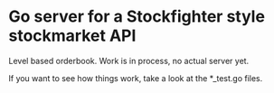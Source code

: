 # Go server for a Stockfighter style stockmarket API

Level based orderbook. Work is in process, no actual server yet.

If you want to see how things work, take a look at the *_test.go  files.